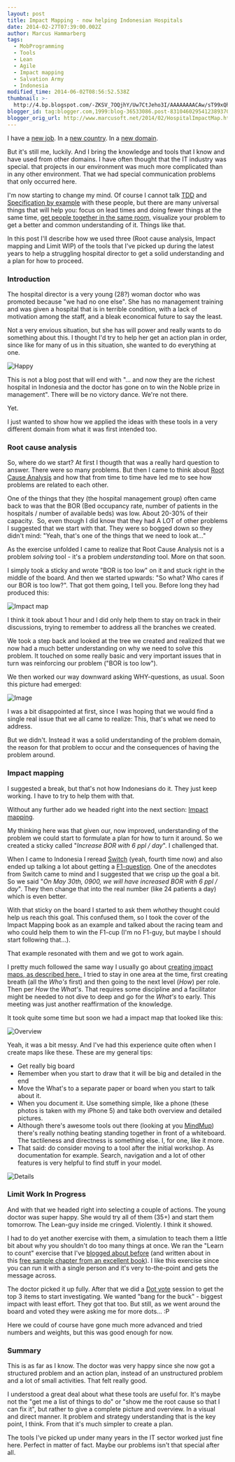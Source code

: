 ```yaml
---
layout: post
title: Impact Mapping - now helping Indonesian Hospitals
date: 2014-02-27T07:39:00.002Z
author: Marcus Hammarberg
tags:
  - MobProgramming
  - Tools
  - Lean
  - Agile
  - Impact mapping
  - Salvation Army
  - Indonesia
modified_time: 2014-06-02T08:56:52.538Z
thumbnail: >-
  http://4.bp.blogspot.com/-ZKSV_7OQjhY/Uw7CtJeho3I/AAAAAAAACAw/sT99xQh_6oQ/s72-c/victory.gif
blogger_id: tag:blogger.com,1999:blog-36533086.post-8310460295412389370
blogger_orig_url: http://www.marcusoft.net/2014/02/HospitalImpactMap.html
---
```





I have a <a href="http://se.linkedin.com/in/marcushammarberg" target="_blank">new job</a>. In a <a href="http://www.marcusoft.net/2013/06/moving-to-indonesia.html" target="_blank">new country</a>. In a <a href="http://en.wikipedia.org/wiki/Health_in_Indonesia" target="_blank">new domain</a>.

But it's still me, luckily. And I bring the knowledge and tools that I know and have used from other domains. I have often thought that the IT industry was special. that projects in our environment was much more complicated than in any other environment. That we had special communication problems that only occurred here.

I'm now starting to change my mind. Of course I cannot talk <a href="http://www.marcusoft.net/search/label/TDD" target="_blank">TDD</a> and <a href="http://www.marcusoft.net/search/label/SpecificationByExample" target="_blank">Specification by example</a> with these people, but there are many universal things that will help you: focus on lead times and doing fewer things at the same time, <a href="http://www.marcusoft.net/2012/10/agilechangetop52.html" target="_blank">get people together in the same room</a>, visualize your problem to get a better and common understanding of it. Things like that.

In this post I'll describe how we used three (Root cause analysis, Impact mapping and Limit WIP) of the tools that I've picked up during the latest years to help a struggling hospital director to get a solid understanding and a plan for how to proceed.

### Introduction

The hospital director is a very young (28?) woman doctor who was promoted because "we had no one else". She has no management training and was given a hospital that is in terrible condition, with a lack of motivation among the staff, and a bleak economical future to say the least.

Not a very envious situation, but she has will power and really wants to do something about this. I thought I'd try to help her get an action plan in order, since like for many of us in this situation, she wanted to do everything at one.

![Happy](http://4.bp.blogspot.com/-ZKSV_7OQjhY/Uw7CtJeho3I/AAAAAAAACAw/sT99xQh_6oQ/s1600/victory.gif)

This is not a blog post that will end with "... and now they are the richest hospital in Indonesia and the doctor has gone on to win the Noble prize in management". There will be no victory dance. We're not there.

Yet. 

I just wanted to show how we applied the ideas with these tools in a very different domain from what it was first intended too.

### Root cause analysis

So, where do we start? At first I thougth that was a really hard question to answer. There were so many problems. But then I came to think about
<a href="http://blog.crisp.se/2009/09/29/henrikkniberg/1254176460000" target="_blank">Root Cause Analysis</a> and how that from time to time have led me to see how problems are related to each other.

One of the things that they (the hospital management group) often came back to was that the BOR (Bed occupancy rate, number of patients in the hospitals / number of available beds) was low. About 20-30% of their capacity.  So, even though I did know that they had A LOT of other problems I suggested that we start with that. They were so bogged down so they didn't mind: "Yeah, that's one of the things that we need to look at..."

As the exercise unfolded I came to realize that Root Cause Analysis not is a problem *solving* tool - it's a problem *understanding* tool. More on that soon.

I simply took a sticky and wrote "BOR is too low" on it and stuck right in the middle of the board. And then we started upwards: "So what? Who cares if our BOR is too low?". That got them going, I tell you. Before long they had produced this:

![Impact map](http://1.bp.blogspot.com/-rvwlnIhSzJw/Uw7DL4b5GdI/AAAAAAAACA4/pnmNnfuJaEc/s1600/2014-02-13+10.37.08.jpg)

I think it took about 1 hour and I did only help them to stay on track in their discussions, trying to remember to address all the branches we created.

We took a step back and looked at the tree we created and realized that we now had a much better understanding on why we need to solve this problem. It touched on some really basic and very important issues that in turn was reinforcing our problem ("BOR is too low").

We then worked our way downward asking WHY-questions, as usual. Soon this picture had emerged:

![Image](http://2.bp.blogspot.com/-eJW32S7XUfY/Uw7DT0z959I/AAAAAAAACBA/Zieyr-uwFCU/s1600/2014-02-13+10.37.17.jpg)

I was a bit disappointed at first, since I was hoping that we would find a single real issue that we all came to realize: This, that's what we need to address.

But we didn't. Instead it was a solid understanding of the problem domain, the reason for that problem to occur and the consequences of having the problem around.

### Impact mapping

I suggested a break, but that's not how Indonesians do it. They just keep working. I have to try to help them with that.

Without any further ado we headed right into the next section: <a href="http://impactmapping.org/" target="_blank">Impact mapping</a>.

My thinking here was that given our, now improved, understanding of the problem we could start to formulate a plan for how to turn it around. So we created a sticky called "*Increase BOR with 6 ppl / day*". I challenged that.

When I came to Indonesia I reread <a href="http://www.heathbrothers.com/switch/" target="_blank">Switch</a> (yeah, fourth time now) and also ended up talking a lot about getting a <a href="http://www.rosspettit.com/2006/12/it-might-make-car-go-faster-but-does.html" target="_blank">F1-question</a>. One of the anecdotes from Switch came to mind and I suggested that we crisp up the goal a bit. So we said "*On May 30th, 0900, we will have increased BOR with 6 ppl / day*". They then change that into the real number (like 24 patients a day) which is even better.

With that sticky on the board I started to ask them *who*they thought could help us reach this goal. This confused them, so I took the cover of the Impact Mapping book as an example and talked about the racing
team and who could help them to win the F1-cup (I'm no F1-guy, but maybe I should start following that...).

That example resonated with them and we got to work again.

I pretty much followed the same way I usually go about
<a href="http://impactmapping.org/drawing.php" target="_blank">creating impact maps, as described here. </a> I tried to stay in one area at the time, first creating breath (all the *Who's* first) and then going to the next level (*How*) per role. Then per *How* the *What's*. That requires some discipline and a facilitator might be needed to not dive to deep and go for the *What's* to early. This meeting was just another reaffirmation of the knowledge.

It took quite some time but soon we had a impact map that looked like this:

![Overview](http://1.bp.blogspot.com/-NipbQbAEkD8/Uw7jEZQTfDI/AAAAAAAACBQ/SQ_cnzd7bBo/s1600/2014-02-13+12.04.24.jpg")

Yeah, it was a bit messy. And I've had this experience quite often when I create maps like these. These are my general tips:

- Get really big board
- Remember when you start to draw that it will be big and detailed in the end
- Move the What's to a separate paper or board when you start to talk about it.
- When you document it. Use something simple, like a phone (these photos is taken with my iPhone 5) and take both overview and detailed pictures.
- Although there's awesome tools out there (looking at you <a href="http://www.mindmup.com/" target="_blank">MindMup</a>) there's really nothing beating standing together in front of a     whiteboard. The tactileness and directness is something else. I, for  one, like it more.
- That said: do consider moving to a tool after the initial workshop. As documentation for example. Search, navigation and a lot of other     features is very helpful to find stuff in your model.

![Details](http://3.bp.blogspot.com/-01Dtpy3dMS8/Uw7jNCUrLvI/AAAAAAAACBY/gnBqnOuGoKo/s1600/2014-02-13+11.55.59.jpg)

### Limit Work In Progress

And with that we headed right into selecting a couple of actions. The young doctor was super happy. She would try all of them (35+) and start them tomorrow. The Lean-guy inside me cringed. Violently. I think it showed.

I had to do yet another exercise with them, a simulation to teach them a little bit about why you shouldn't do too many things at once. We ran the "Learn to count" exercise that I've <a href="http://www.marcusoft.net/2011/09/kanban-inizing-avega-group.html" target="_blank">blogged about before</a> (and written about in this <a href="http://manning.com/hammarberg/KanbaninAction_CH13.pdf" target="_blank">free sample chapter from an excellent book</a>). I like this exercise since you can run it with a single person and it's very to-the-point and gets the message across.

The doctor picked it up fully. After that we did a <a href="http://martinfowler.com/bliki/DotVoting.html" target="_blank">Dot vote</a> session to get the top 3 items to start investigating. We wanted "bang for the buck" - biggest impact with least effort. They got that too. But still, as we went around the board and voted they were asking me for more dots... :P

Here we could of course have gone much more advanced and tried numbers and weights, but this was good enough for now.

### Summary

This is as far as I know. The doctor was very happy since she now got a structured problem and an action plan, instead of an unstructured problem and a lot of small activities. That felt really good.

I understood a great deal about what these tools are useful for. It's maybe not the "get me a list of things to do" or "show me the root cause so that I can fix it", but rather to give a complete picture and
overview. In a visual and direct manner. It problem and strategy understanding that is the key point, I think. From that it's much simpler to create a plan.

The tools I've picked up under many years in the IT sector worked just fine here. Perfect in matter of fact. Maybe our problems isn't that special after all.
